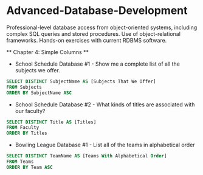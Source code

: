 # Advanced-Database-Development
Professional-level database access from object-oriented systems, including complex SQL queries and stored procedures. Use of object-relational frameworks. Hands-on exercises with current RDBMS software.

** Chapter 4: Simple Columns **
- School Schedule Database #1 - Show me a complete list of all the subjects we offer.
``` SQL
SELECT DISTINCT SubjectName AS [Subjects That We Offer]
FROM Subjects
ORDER BY SubjectName ASC 
```
- School Schedule Database #2 - What kinds of titles are associated with our faculty?
``` SQL
SELECT DISTINCT Title AS [Titles]
FROM Faculty
ORDER BY Titles
```
- Bowling League Database #1 - List all of the teams in alphabetical order
``` SQL
SELECT DISTINCT TeamName AS [Teams With Alphabetical Order]
FROM Teams
ORDER BY Team ASC
```
